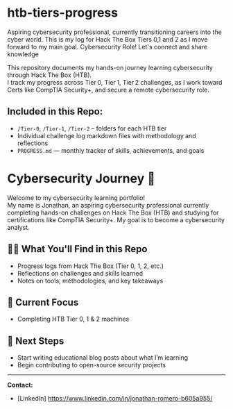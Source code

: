 # htb-tiers-progress
Aspiring cybersecurity professional, currently transitioning careers into the cyber world. This is my log for Hack The Box Tiers 0,1 and 2 as I move forward to my main goal. Cybersecurity Role! Let's connect and share knowledge

This repository documents my hands-on journey learning cybersecurity through Hack The Box (HTB).  
I track my progress across Tier 0, Tier 1, Tier 2 challenges, as I work toward Certs like CompTIA Security+, and secure a remote cybersecurity role.

## Included in this Repo:
- `/Tier-0`, `/Tier-1`, `/Tier-2` – folders for each HTB tier
- Individual challenge log markdown files with methodology and reflections
- `PROGRESS.md` — monthly tracker of skills, achievements, and goals

# Cybersecurity Journey 🚀

Welcome to my cybersecurity learning portfolio!  
My name is Jonathan, an aspiring cybersecurity professional currently completing hands-on challenges on Hack The Box (HTB) and studying for certifications like CompTIA Security+. My goal is to become a cybersecurity analyst. 

## 🧑‍💻 What You'll Find in this Repo

- Progress logs from Hack The Box (Tier 0, 1, 2, etc.)
- Reflections on challenges and skills learned
- Notes on tools, methodologies, and key takeaways

## 📅 Current Focus

- Completing HTB Tier 0, 1 & 2 machines

## 🌟 Next Steps

- Start writing educational blog posts about what I’m learning
- Begin contributing to open-source security projects

---

**Contact:**  
- [LinkedIn] https://www.linkedin.com/in/jonathan-romero-b605a955/ 
